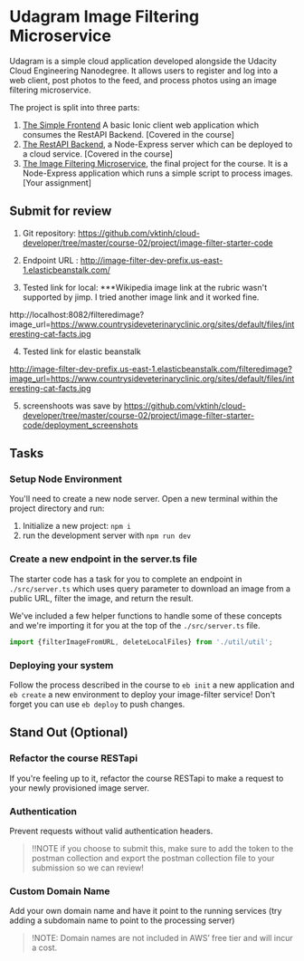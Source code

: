 # Udagram Image Filtering Microservice

Udagram is a simple cloud application developed alongside the Udacity Cloud Engineering Nanodegree. It allows users to register and log into a web client, post photos to the feed, and process photos using an image filtering microservice.

The project is split into three parts:
1. [The Simple Frontend](https://github.com/udacity/cloud-developer/tree/master/course-02/exercises/udacity-c2-frontend)
A basic Ionic client web application which consumes the RestAPI Backend. [Covered in the course]
2. [The RestAPI Backend](https://github.com/udacity/cloud-developer/tree/master/course-02/exercises/udacity-c2-restapi), a Node-Express server which can be deployed to a cloud service. [Covered in the course]
3. [The Image Filtering Microservice](https://github.com/udacity/cloud-developer/tree/master/course-02/project/image-filter-starter-code), the final project for the course. It is a Node-Express application which runs a simple script to process images. [Your assignment]


## Submit for review
1. Git repository: https://github.com/vktinh/cloud-developer/tree/master/course-02/project/image-filter-starter-code
2. Endpoint URL : http://image-filter-dev-prefix.us-east-1.elasticbeanstalk.com/

3. Tested link for local:
***Wikipedia image link at the rubric wasn't supported by jimp. I tried another image link and it worked fine.

http://localhost:8082/filteredimage?image_url=https://www.countrysideveterinaryclinic.org/sites/default/files/interesting-cat-facts.jpg

4. Tested link for elastic beanstalk

http://image-filter-dev-prefix.us-east-1.elasticbeanstalk.com/filteredimage?image_url=https://www.countrysideveterinaryclinic.org/sites/default/files/interesting-cat-facts.jpg

5. screenshoots was save by  https://github.com/vktinh/cloud-developer/tree/master/course-02/project/image-filter-starter-code/deployment_screenshots
## Tasks

### Setup Node Environment

You'll need to create a new node server. Open a new terminal within the project directory and run:

1. Initialize a new project: `npm i`
2. run the development server with `npm run dev`

### Create a new endpoint in the server.ts file

The starter code has a task for you to complete an endpoint in `./src/server.ts` which uses query parameter to download an image from a public URL, filter the image, and return the result.

We've included a few helper functions to handle some of these concepts and we're importing it for you at the top of the `./src/server.ts`  file.

```typescript
import {filterImageFromURL, deleteLocalFiles} from './util/util';
```

### Deploying your system

Follow the process described in the course to `eb init` a new application and `eb create` a new environment to deploy your image-filter service! Don't forget you can use `eb deploy` to push changes.

## Stand Out (Optional)

### Refactor the course RESTapi

If you're feeling up to it, refactor the course RESTapi to make a request to your newly provisioned image server.

### Authentication

Prevent requests without valid authentication headers.
> !!NOTE if you choose to submit this, make sure to add the token to the postman collection and export the postman collection file to your submission so we can review!

### Custom Domain Name

Add your own domain name and have it point to the running services (try adding a subdomain name to point to the processing server)
> !NOTE: Domain names are not included in AWS’ free tier and will incur a cost.
